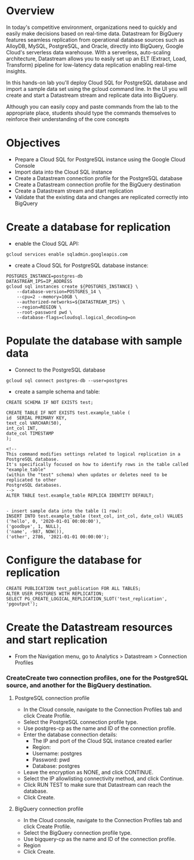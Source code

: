 # Overview

In today's competitive environment, organizations need to quickly and easily make decisions based on real-time data. Datastream for BigQuery features seamless replication from operational database sources such as AlloyDB, MySQL, PostgreSQL, and Oracle, directly into BigQuery, Google Cloud's serverless data warehouse. With a serverless, auto-scaling architecture, Datastream allows you to easily set up an ELT (Extract, Load, Transform) pipeline for low-latency data replication enabling real-time insights.

In this hands-on lab you'll deploy Cloud SQL for PostgreSQL database and import a sample data set using the gcloud command line. In the UI you will create and start a Datastream stream and replicate data into BigQuery.

Although you can easily copy and paste commands from the lab to the appropriate place, students should type the commands themselves to reinforce their understanding of the core concepts

# Objectives

- Prepare a Cloud SQL for PostgreSQL instance using the Google Cloud Console
- Import data into the Cloud SQL instance
- Create a Datastream connection profile for the PostgreSQL database
- Create a Datastream connection profile for the BigQuery destination
- Create a Datastream stream and start replication
- Validate that the existing data and changes are replicated correctly into BigQuery

# Create a database for replication

- enable the Cloud SQL API:

```
gcloud services enable sqladmin.googleapis.com
```

- create a Cloud SQL for PostgreSQL database instance:

```
POSTGRES_INSTANCE=postgres-db
DATASTREAM_IPS=IP_ADDRESS
gcloud sql instances create ${POSTGRES_INSTANCE} \
    --database-version=POSTGRES_14 \
    --cpu=2 --memory=10GB \
    --authorized-networks=${DATASTREAM_IPS} \
    --region=REGION \
    --root-password pwd \
    --database-flags=cloudsql.logical_decoding=on
```

# Populate the database with sample data

- Connect to the PostgreSQL database

```
gcloud sql connect postgres-db --user=postgres
```

- create a sample schema and table:

```
CREATE SCHEMA IF NOT EXISTS test;

CREATE TABLE IF NOT EXISTS test.example_table (
id  SERIAL PRIMARY KEY,
text_col VARCHAR(50),
int_col INT,
date_col TIMESTAMP
);

<!-- 
This command modifies settings related to logical replication in a PostgreSQL database.
It's specifically focused on how to identify rows in the table called "example_table" 
(within the "test" schema) when updates or deletes need to be replicated to other 
PostgreSQL databases. 
-->
ALTER TABLE test.example_table REPLICA IDENTITY DEFAULT; 


- insert sample data into the table (1 row):
INSERT INTO test.example_table (text_col, int_col, date_col) VALUES
('hello', 0, '2020-01-01 00:00:00'),
('goodbye', 1, NULL),
('name', -987, NOW()),
('other', 2786, '2021-01-01 00:00:00');
```

# Configure the database for replication

```
CREATE PUBLICATION test_publication FOR ALL TABLES;
ALTER USER POSTGRES WITH REPLICATION;
SELECT PG_CREATE_LOGICAL_REPLICATION_SLOT('test_replication', 'pgoutput');
```

# Create the Datastream resources and start replication

- From the Navigation menu, go to Analytics > Datastream > Connection Profiles

### CreateCreate two connection profiles, one for the PostgreSQL source, and another for the BigQuery destination.

1. PostgreSQL connection profile

    - In the Cloud console, navigate to the Connection Profiles tab and click Create Profile.
    - Select the PostgreSQL connection profile type.
    - Use postgres-cp as the name and ID of the connection profile.
    - Enter the database connection details:
        * The IP and port of the Cloud SQL instance created earlier
        * Region: <REGION>
        * Username: postgres
        * Password: pwd
        * Database: postgres
    - Leave the encryption as NONE, and click CONTINUE.
    - Select the IP allowlisting connectivity method, and click Continue.
    - Click RUN TEST to make sure that Datastream can reach the database.
    - Click Create.

2. BigQuery connection profile

    - In the Cloud console, navigate to the Connection Profiles tab and click Create Profile.
    - Select the BigQuery connection profile type.
    - Use bigquery-cp as the name and ID of the connection profile.
    - Region <REGION>
    - Click Create.

